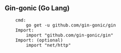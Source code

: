 ## Gin-gonic (Go Lang)
<pre>
 	cmd:
		go get -u github.com/gin-gonic/gin
	Import: 
		import "github.com/gin-gonic/gin"
	Import: (optional)
		import "net/http"
</pre>
